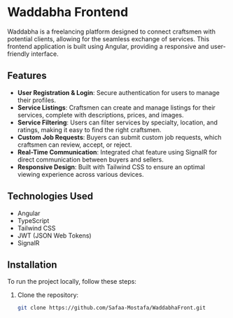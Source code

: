 # Waddabha Frontend

Waddabha is a freelancing platform designed to connect craftsmen with potential clients, allowing for the seamless exchange of services. This frontend application is built using Angular, providing a responsive and user-friendly interface.

## Features

- **User Registration & Login**: Secure authentication for users to manage their profiles.
- **Service Listings**: Craftsmen can create and manage listings for their services, complete with descriptions, prices, and images.
- **Service Filtering**: Users can filter services by specialty, location, and ratings, making it easy to find the right craftsmen.
- **Custom Job Requests**: Buyers can submit custom job requests, which craftsmen can review, accept, or reject.
- **Real-Time Communication**: Integrated chat feature using SignalR for direct communication between buyers and sellers.
- **Responsive Design**: Built with Tailwind CSS to ensure an optimal viewing experience across various devices.

## Technologies Used

- Angular
- TypeScript
- Tailwind CSS
- JWT (JSON Web Tokens)
- SignalR

## Installation

To run the project locally, follow these steps:

1. Clone the repository:
   ```bash
   git clone https://github.com/Safaa-Mostafa/WaddabhaFront.git
